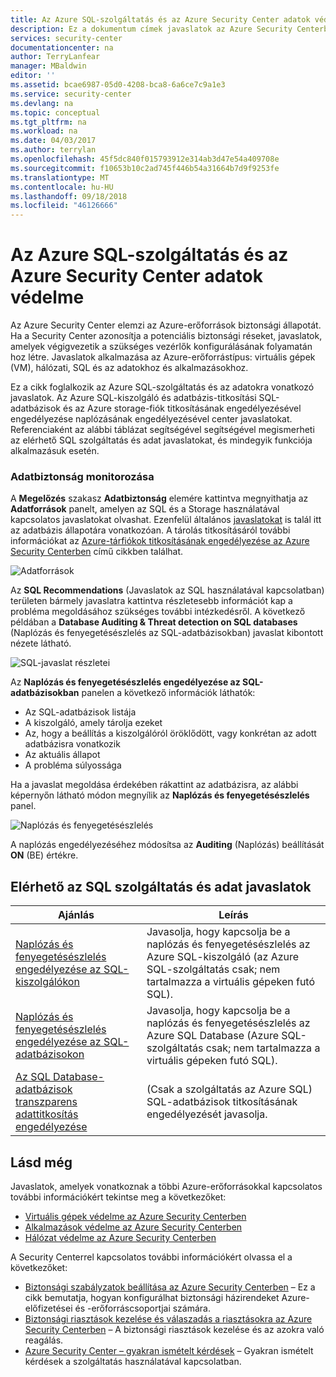 ```yaml
---
title: Az Azure SQL-szolgáltatás és az Azure Security Center adatok védelme |} A Microsoft Docs
description: Ez a dokumentum címek javaslatok az Azure Security Centerben, amelyekkel védje meg adatait és az Azure SQL-szolgáltatás, és megfelel a biztonsági házirendek maradjon.
services: security-center
documentationcenter: na
author: TerryLanfear
manager: MBaldwin
editor: ''
ms.assetid: bcae6987-05d0-4208-bca8-6a6ce7c9a1e3
ms.service: security-center
ms.devlang: na
ms.topic: conceptual
ms.tgt_pltfrm: na
ms.workload: na
ms.date: 04/03/2017
ms.author: terrylan
ms.openlocfilehash: 45f5dc840f015793912e314ab3d47e54a409708e
ms.sourcegitcommit: f10653b10c2ad745f446b54a31664b7d9f9253fe
ms.translationtype: MT
ms.contentlocale: hu-HU
ms.lasthandoff: 09/18/2018
ms.locfileid: "46126666"
---
```

# <a name="protecting-azure-sql-service-and-data-in-azure-security-center"></a>Az Azure SQL-szolgáltatás és az Azure Security Center adatok védelme
Az Azure Security Center elemzi az Azure-erőforrások biztonsági állapotát. Ha a Security Center azonosítja a potenciális biztonsági réseket, javaslatok, amelyek végigvezetik a szükséges vezérlők konfigurálásának folyamatán hoz létre.  Javaslatok alkalmazása az Azure-erőforrástípus: virtuális gépek (VM), hálózati, SQL és az adatokhoz és alkalmazásokhoz.

Ez a cikk foglalkozik az Azure SQL-szolgáltatás és az adatokra vonatkozó javaslatok. Az Azure SQL-kiszolgáló és adatbázis-titkosítási SQL-adatbázisok és az Azure storage-fiók titkosításának engedélyezésével engedélyezése naplózásának engedélyezésével center javaslatokat.  Referenciaként az alábbi táblázat segítségével segítségével megismerheti az elérhető SQL szolgáltatás és adat javaslatokat, és mindegyik funkciója alkalmazásuk esetén.
### <a name="monitor-data-security"></a>Adatbiztonság monitorozása

A **Megelőzés** szakasz **Adatbiztonság** elemére kattintva megnyithatja az **Adatforrások** panelt, amelyen az SQL és a Storage használatával kapcsolatos javaslatokat olvashat. Ezenfelül általános [javaslatokat](security-center-sql-service-recommendations.md) is talál itt az adatbázis állapotára vonatkozóan. A tárolás titkosításáról további információkat az [Azure-tárfiókok titkosításának engedélyezése az Azure Security Centerben](security-center-enable-encryption-for-storage-account.md) című cikkben találhat.

![Adatforrások](./media/security-center-monitoring/security-center-monitoring-fig13-newUI-2017.png)

Az **SQL Recommendations** (Javaslatok az SQL használatával kapcsolatban) területen bármely javaslatra kattintva részletesebb információt kap a probléma megoldásához szükséges további intézkedésről. A következő példában a **Database Auditing & Threat detection on SQL databases** (Naplózás és fenyegetésészlelés az SQL-adatbázisokban) javaslat kibontott nézete látható.

![SQL-javaslat részletei](./media/security-center-monitoring/security-center-monitoring-fig14-ga-new.png)

Az **Naplózás és fenyegetésészlelés engedélyezése az SQL-adatbázisokban** panelen a következő információk láthatók:

* Az SQL-adatbázisok listája
* A kiszolgáló, amely tárolja ezeket
* Az, hogy a beállítás a kiszolgálóról öröklődött, vagy konkrétan az adott adatbázisra vonatkozik
* Az aktuális állapot
* A probléma súlyossága

Ha a javaslat megoldása érdekében rákattint az adatbázisra, az alábbi képernyőn látható módon megnyílik az **Naplózás és fenyegetésészlelés** panel.

![Naplózás és fenyegetésészlelés](./media/security-center-monitoring/security-center-monitoring-fig15-ga.png)

A naplózás engedélyezéséhez módosítsa az **Auditing** (Naplózás) beállítását **ON** (BE) értékre.

## <a name="available-sql-service-and-data-recommendations"></a>Elérhető az SQL szolgáltatás és adat javaslatok
| Ajánlás | Leírás |
| --- | --- |
| [Naplózás és fenyegetésészlelés engedélyezése az SQL-kiszolgálókon](security-center-enable-auditing-on-sql-servers.md) |Javasolja, hogy kapcsolja be a naplózás és fenyegetésészlelés az Azure SQL-kiszolgáló (az Azure SQL-szolgáltatás csak; nem tartalmazza a virtuális gépeken futó SQL). |
| [Naplózás és fenyegetésészlelés engedélyezése az SQL-adatbázisokon](security-center-enable-auditing-on-sql-databases.md) |Javasolja, hogy kapcsolja be a naplózás és fenyegetésészlelés az Azure SQL Database (Azure SQL-szolgáltatás csak; nem tartalmazza a virtuális gépeken futó SQL). |
| [Az SQL Database-adatbázisok transzparens adattitkosítás engedélyezése](security-center-enable-transparent-data-encryption.md) |(Csak a szolgáltatás az Azure SQL) SQL-adatbázisok titkosításának engedélyezését javasolja. |

## <a name="see-also"></a>Lásd még
Javaslatok, amelyek vonatkoznak a többi Azure-erőforrásokkal kapcsolatos további információkért tekintse meg a következőket:

* [Virtuális gépek védelme az Azure Security Centerben](security-center-virtual-machine-recommendations.md)
* [Alkalmazások védelme az Azure Security Centerben](security-center-application-recommendations.md)
* [Hálózat védelme az Azure Security Centerben](security-center-network-recommendations.md)

A Security Centerrel kapcsolatos további információkért olvassa el a következőket:

* [Biztonsági szabályzatok beállítása az Azure Security Centerben](security-center-policies.md) – Ez a cikk bemutatja, hogyan konfigurálhat biztonsági házirendeket Azure-előfizetései és -erőforráscsoportjai számára.
* [Biztonsági riasztások kezelése és válaszadás a riasztásokra az Azure Security Centerben](security-center-managing-and-responding-alerts.md) – A biztonsági riasztások kezelése és az azokra való reagálás.
* [Azure Security Center – gyakran ismételt kérdések](security-center-faq.md) – Gyakran ismételt kérdések a szolgáltatás használatával kapcsolatban.

